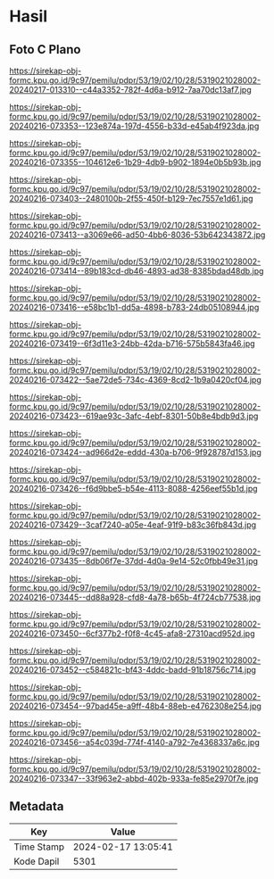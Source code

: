 # Hasil

## Foto C Plano

https://sirekap-obj-formc.kpu.go.id/9c97/pemilu/pdpr/53/19/02/10/28/5319021028002-20240217-013310--c44a3352-782f-4d6a-b912-7aa70dc13af7.jpg

https://sirekap-obj-formc.kpu.go.id/9c97/pemilu/pdpr/53/19/02/10/28/5319021028002-20240216-073353--123e874a-197d-4556-b33d-e45ab4f923da.jpg

https://sirekap-obj-formc.kpu.go.id/9c97/pemilu/pdpr/53/19/02/10/28/5319021028002-20240216-073355--104612e6-1b29-4db9-b902-1894e0b5b93b.jpg

https://sirekap-obj-formc.kpu.go.id/9c97/pemilu/pdpr/53/19/02/10/28/5319021028002-20240216-073403--2480100b-2f55-450f-b129-7ec7557e1d61.jpg

https://sirekap-obj-formc.kpu.go.id/9c97/pemilu/pdpr/53/19/02/10/28/5319021028002-20240216-073413--a3069e66-ad50-4bb6-8036-53b642343872.jpg

https://sirekap-obj-formc.kpu.go.id/9c97/pemilu/pdpr/53/19/02/10/28/5319021028002-20240216-073414--89b183cd-db46-4893-ad38-8385bdad48db.jpg

https://sirekap-obj-formc.kpu.go.id/9c97/pemilu/pdpr/53/19/02/10/28/5319021028002-20240216-073416--e58bc1b1-dd5a-4898-b783-24db05108944.jpg

https://sirekap-obj-formc.kpu.go.id/9c97/pemilu/pdpr/53/19/02/10/28/5319021028002-20240216-073419--6f3d11e3-24bb-42da-b716-575b5843fa46.jpg

https://sirekap-obj-formc.kpu.go.id/9c97/pemilu/pdpr/53/19/02/10/28/5319021028002-20240216-073422--5ae72de5-734c-4369-8cd2-1b9a0420cf04.jpg

https://sirekap-obj-formc.kpu.go.id/9c97/pemilu/pdpr/53/19/02/10/28/5319021028002-20240216-073423--619ae93c-3afc-4ebf-8301-50b8e4bdb9d3.jpg

https://sirekap-obj-formc.kpu.go.id/9c97/pemilu/pdpr/53/19/02/10/28/5319021028002-20240216-073424--ad966d2e-eddd-430a-b706-9f928787d153.jpg

https://sirekap-obj-formc.kpu.go.id/9c97/pemilu/pdpr/53/19/02/10/28/5319021028002-20240216-073426--f6d9bbe5-b54e-4113-8088-4256eef55b1d.jpg

https://sirekap-obj-formc.kpu.go.id/9c97/pemilu/pdpr/53/19/02/10/28/5319021028002-20240216-073429--3caf7240-a05e-4eaf-91f9-b83c36fb843d.jpg

https://sirekap-obj-formc.kpu.go.id/9c97/pemilu/pdpr/53/19/02/10/28/5319021028002-20240216-073435--8db06f7e-37dd-4d0a-9e14-52c0fbb49e31.jpg

https://sirekap-obj-formc.kpu.go.id/9c97/pemilu/pdpr/53/19/02/10/28/5319021028002-20240216-073445--dd88a928-cfd8-4a78-b65b-4f724cb77538.jpg

https://sirekap-obj-formc.kpu.go.id/9c97/pemilu/pdpr/53/19/02/10/28/5319021028002-20240216-073450--6cf377b2-f0f8-4c45-afa8-27310acd952d.jpg

https://sirekap-obj-formc.kpu.go.id/9c97/pemilu/pdpr/53/19/02/10/28/5319021028002-20240216-073452--c584821c-bf43-4ddc-badd-91b18756c714.jpg

https://sirekap-obj-formc.kpu.go.id/9c97/pemilu/pdpr/53/19/02/10/28/5319021028002-20240216-073454--97bad45e-a9ff-48b4-88eb-e4762308e254.jpg

https://sirekap-obj-formc.kpu.go.id/9c97/pemilu/pdpr/53/19/02/10/28/5319021028002-20240216-073456--a54c039d-774f-4140-a792-7e4368337a6c.jpg

https://sirekap-obj-formc.kpu.go.id/9c97/pemilu/pdpr/53/19/02/10/28/5319021028002-20240216-073347--33f963e2-abbd-402b-933a-fe85e2970f7e.jpg


## Metadata

| Key        | Value               |
| ---------- | ------------------- |
| Time Stamp | 2024-02-17 13:05:41 |
| Kode Dapil | 5301                |



